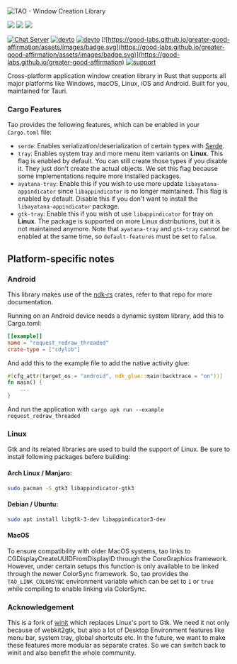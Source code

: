 <img src=".github/splash.png" alt="TAO - Window Creation Library" />

[![](https://img.shields.io/crates/v/tao?style=flat-square)](https://crates.io/crates/tao) [![](https://img.shields.io/docsrs/tao?style=flat-square)](https://docs.rs/tao/) ![](https://img.shields.io/crates/l/tao?style=flat-square)

[![Chat Server](https://img.shields.io/badge/chat-on%20discord-7289da.svg)](https://discord.gg/SpmNs4S)
[![devto](https://img.shields.io/badge/blog-dev.to-black.svg)](https://dev.to/tauri)
[![devto](https://img.shields.io/badge/documentation-tauri.studio-purple.svg)](https://tauri.studio/docs/getting-started/intro)
[![https://good-labs.github.io/greater-good-affirmation/assets/images/badge.svg](https://good-labs.github.io/greater-good-affirmation/assets/images/badge.svg)](https://good-labs.github.io/greater-good-affirmation)
[![support](https://img.shields.io/badge/sponsor-open%20collective-blue.svg)](https://opencollective.com/tauri)


Cross-platform application window creation library in Rust that supports all major platforms like 
Windows, macOS, Linux, iOS and Android. Built for you, maintained for Tauri.

### Cargo Features

Tao provides the following features, which can be enabled in your `Cargo.toml` file:
* `serde`: Enables serialization/deserialization of certain types with [Serde](https://crates.io/crates/serde).
* `tray`: Enables system tray and more menu item variants on **Linux**. This flag is enabled by default.
  You can still create those types if you disable it. They just don't create the actual objects. We set this flag because some implementations require more installed packages.
* `ayatana-tray`: Enable this if you wish to use more update `libayatana-appindicator` since `libappindicator` is no longer maintained.
  This flag is enabled by default. Disable this if you don't want to install the `libayatana-appindicator` package.
* `gtk-tray`: Enable this if you wish ot use `libappindicator` for tray on **Linux**. The package is supported on more Linux distributions, but it is not maintained anymore.
  Note that `ayatana-tray` and `gtk-tray` cannot be enabled at the same time, so `default-features` must be set to `false`.

## Platform-specific notes

### Android

This library makes use of the [ndk-rs](https://github.com/rust-windowing/android-ndk-rs) crates, refer to that repo for more documentation.

Running on an Android device needs a dynamic system library, add this to Cargo.toml:
```toml
[[example]]
name = "request_redraw_threaded"
crate-type = ["cdylib"]
```

And add this to the example file to add the native activity glue:

```rust
#[cfg_attr(target_os = "android", ndk_glue::main(backtrace = "on"))]
fn main() {
    ...
}
```

And run the application with `cargo apk run --example request_redraw_threaded`

### Linux

Gtk and its related libraries are used to build the support of Linux. Be sure to install following packages before building:

#### Arch Linux / Manjaro:

```bash
sudo pacman -S gtk3 libappindicator-gtk3
```

#### Debian / Ubuntu:

```bash
sudo apt install libgtk-3-dev libappindicator3-dev
```

#### MacOS

To ensure compatibility with older MacOS systems, tao links to
CGDisplayCreateUUIDFromDisplayID through the CoreGraphics framework.
However, under certain setups this function is only available to be linked
through the newer ColorSync framework. So, tao provides the
`TAO_LINK_COLORSYNC` environment variable which can be set to `1` or `true`
while compiling to enable linking via ColorSync.

### Acknowledgement

This is a fork of [winit](https://crates.io/crates/winit) which replaces Linux's port to Gtk.
We need it not only because of webkit2gtk, but also a lot of Desktop Environment features like menu bar, system tray, global shortcuts etc.
In the future, we want to make these features more modular as separate crates. So we can switch back to winit and also benefit the whole community.

